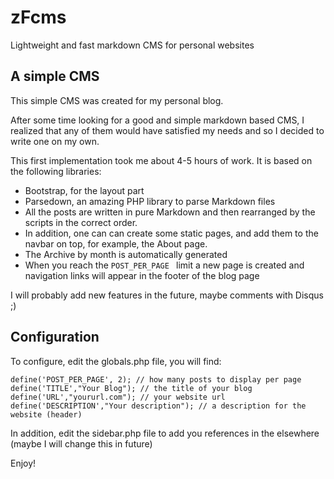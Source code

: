 # zFcms
Lightweight and fast markdown CMS for personal websites

## A simple CMS

This simple CMS was created for my personal blog.

After some time looking for a good and simple markdown based CMS, I realized that any of them would have satisfied my needs and so I decided to write one on my own.

This first implementation took me about 4-5 hours of work. It is based on the following libraries:

* Bootstrap, for the layout part
* Parsedown, an amazing PHP library to parse Markdown files
* All the posts are written in pure Markdown and then rearranged by the scripts in the correct order. 
* In addition, one can can create some static pages, and add them to the navbar on top, for example, the About page.
* The Archive by month is automatically generated
* When you reach the  `POST_PER_PAGE ` limit a new page is created and navigation links will appear in the footer of the blog page

I will probably add new features in the future, maybe comments with Disqus ;)

## Configuration

To configure, edit the globals.php file, you will find:

    define('POST_PER_PAGE', 2); // how many posts to display per page
    define('TITLE',"Your Blog"); // the title of your blog
    define('URL',"yoururl.com"); // your website url
    define('DESCRIPTION',"Your description"); // a description for the website (header)

In addition, edit the sidebar.php file to add you references in the elsewhere (maybe I will change this in future)

Enjoy!

